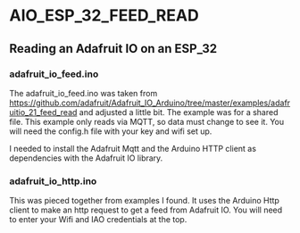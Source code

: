 # AIO_ESP_32_FEED_READ
## Reading an Adafruit IO on an ESP_32

### adafruit_io_feed.ino
The adafruit_io_feed.ino was taken from https://github.com/adafruit/Adafruit_IO_Arduino/tree/master/examples/adafruitio_21_feed_read and adjusted a little bit. The example was for a shared file. This example only reads via MQTT, so data must change to see it. You will need the config.h file with your key and wifi set up.

I needed to install the Adafruit Mqtt and the Arduino HTTP client as dependencies with the Adafruit IO library.

### adafruit_io_http.ino
This was pieced together from examples I found. It uses the Arduino Http client to make an http request to get a feed from Adafruit IO. You will need to enter your Wifi and IAO credentials at the top.
